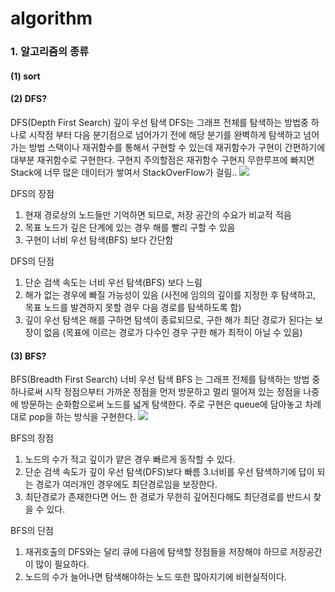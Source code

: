 # algorithm

<h3>1. 알고리즘의 종류</h3>
<h4>(1) sort</h4>

<h4>(2) DFS?</h4>
DFS(Depth First Search) 깊이 우선 탐색
DFS는 그래프 전체를 탐색하는 방법중 하나로 시작점 부터 다음 분기점으로 넘어가기 전에 해당 분기를 완벽하게 탐색하고 넘어가는 방법 스택이나 재귀함수를 통해서 구현할 수 있는데 재귀함수가 구현이
간편하기에 대부분 재귀함수로 구현한다. 구현지 주의할점은 재귀함수 구현지 무한루프에 빠지면 Stack에 너무 많은 데이터가 쌓여서 StackOverFlow가 걸림..
<img src="https://user-images.githubusercontent.com/57661474/106604968-b410b300-65a3-11eb-979d-d7ff85d0aa82.gif">

DFS의 장점

1. 현재 경로상의 노드들만 기억하면 되므로, 저장 공간의 수요가 비교적 적음 
2. 목표 노드가 깊은 단계에 있는 경우 해를 빨리 구할 수 있음
3. 구현이 너비 우선 탐색(BFS) 보다 간단함
 
DFS의 단점

1. 단순 검색 속도는 너비 우선 탐색(BFS) 보다 느림 
2. 해가 없는 경우에 빠질 가능성이 있음
(사전에 임의의 깊이를 지정한 후 탐색하고, 목표 노드를 발견하지 못할 경우 다음 경로를 탐색하도록 함) 
3. 깊이 우선 탐색은 해를 구하면 탐색이 종료되므로, 구한 해가 최단 경로가 된다는 보장이 없음
(목표에 이르는 경로가 다수인 경우 구한 해가 최적이 아닐 수 있음)

<h4>(3) BFS?</h4>
BFS(Breadth First Search) 너비 우선 탐색
BFS 는 그래프 전체를 탐색하는 방법 중 하나로써 시작 정점으부터 가까운 정점을 먼저 방문하고 멀리 떨어져 있는 정점을 나중에 방문하는 순화함으로써 노드를 넓게 탐색한다. 주로 구현은 queue에 담아놓고 차례대로
pop을 하는 방식을 구현한다.
<img src="https://user-images.githubusercontent.com/57661474/106605719-92fc9200-65a4-11eb-91b0-2cf1e8c7d2ef.gif">

BFS의 장점

1. 노드의 수가 적고 깊이가 얕은 경우 빠르게 동작할 수 있다.
2. 단순 검색 속도가 깊이 우선 탐색(DFS)보다 빠름
3.너비를 우선 탐색하기에 답이 되는 경로가 여러개인 경우에도 최단경로임을 보장한다.
4. 최단경로가 존재한다면 어느 한 경로가 무한히 깊어진다해도 최단경로를 반드시 찾을 수 있다.

BFS의 단점

1. 재귀호출의 DFS와는 달리 큐에 다음에 탐색할 정점들을 저장해야 하므로 저장공간이 많이 필요하다.
2. 노드의 수가 늘어나면 탐색해야하는 노드 또한 많아지기에 비현실적이다.


